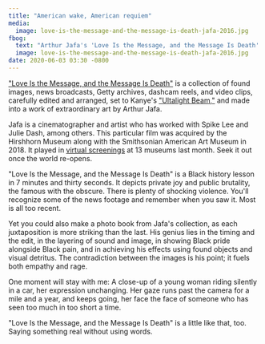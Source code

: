 ```yaml
---
title: "American wake, American requiem"
media:
  image: love-is-the-message-and-the-message-is-death-jafa-2016.jpg
fbog:
  text: "Arthur Jafa's 'Love Is the Message, and the Message Is Death' is an extraordinary piece of video art."
  image: love-is-the-message-and-the-message-is-death-jafa-2016.jpg
date: 2020-06-03 03:30 -0800
---
```

["Love Is the Message, and the Message Is Death"](https://www.moca.org/program/arthur-jafa-love-is-the-message-the-message-is-death) is a collection of found images, news broadcasts, Getty archives, dashcam reels, and video clips, carefully edited and arranged, set to Kanye's ["Ultalight Beam,"](https://www.youtube.com/watch?v=6oHdAA3AqnE) and made into a work of extraordinary art by Arthur Jafa.

Jafa is a cinematographer and artist who has worked with Spike Lee and Julie Dash, among others. This particular film was acquired by the Hirshhorn Museum along with the Smithsonian American Art Museum in 2018. It played in [virtual screenings](https://hirshhorn.si.edu/news/press-release/love-is-the-message-the-message-is-death-streamed-june-26-28/) at 13 museums last month. Seek it out once the world re-opens.

"Love Is the Message, and the Message Is Death" is a Black history lesson in 7 minutes and thirty seconds. It depicts private joy and public brutality, the famous with the obscure. There is plenty of shocking violence. You'll recognize some of the news footage and remember when you saw it. Most is all too recent.

Yet you could also make a photo book from Jafa's collection, as each juxtaposition is more striking than the last. His genius lies in the timing and the edit, in the layering of sound and image, in showing Black pride alongside Black pain, and in achieving his effects using found objects and visual detritus. The contradiction between the images is his point; it fuels both empathy and rage.

One moment will stay with me: A close-up of a young woman riding silently in a car, her expression unchanging. Her gaze runs past the camera for a mile and a year, and keeps going, her face the face of someone who has seen too much in too short a time.

"Love Is the Message, and the Message Is Death" is a little like that, too. Saying something real without using words.
